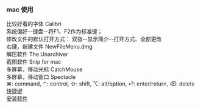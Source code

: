### mac 使用  
比较好看的字体  Calibri  
系统偏好--键盘--将F1、F2作为标准键；   
修改文件的默认打开方式：  双指--显示简介--打开方式、全部更改    
右键，新建文件  NewFileMenu.dmg  
解压软件 The Unarchiver  
截图软件 Snip for mac  
多屏幕，移动光标  CatchMouse  
多屏幕，移动窗口  Spectacle  
⌘: command, ⌃: control, ⇧: shift, ⌥: alt/option, ⏎: enter/return, ⌫: delete   
[快捷键](library/shortcut_key.md)    
[安装软件](ImageFiles/shortcut_001.png)  

